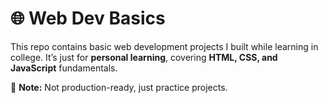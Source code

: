 # 🌐 Web Dev Basics  

This repo contains basic web development projects I built while learning in college. It’s just for **personal learning**, covering **HTML, CSS, and JavaScript** fundamentals.  

📌 **Note:** Not production-ready, just practice projects.
